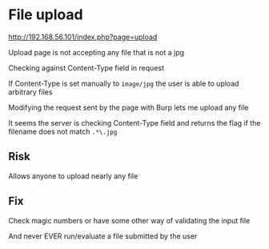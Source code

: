 # File upload

http://192.168.56.101/index.php?page=upload

Upload page is not accepting any file that is not a jpg

Checking against Content-Type field in request

If Content-Type is set manually to `image/jpg` the user is able to upload arbitrary files

Modifying the request sent by the page with Burp lets me upload any file

It seems the server is checking Content-Type field and returns the flag if the filename does not match `.*\.jpg`

## Risk

Allows anyone to upload nearly any file

## Fix

Check magic numbers or have some other way of validating the input file

And never EVER run/evaluate a file submitted by the user
